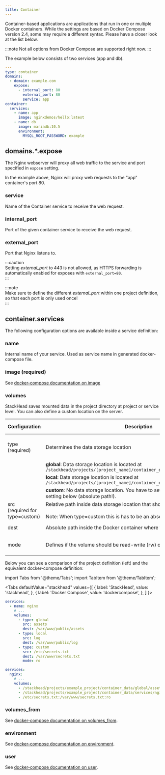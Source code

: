 ```yaml
---
title: Container
---
```


Container-based applications are applications that run in one or multiple Docker containers.
While the settings are based on Docker Compose version 2.4, some may require a different syntax.
Please have a closer look at the list below.

:::note
Not all options from Docker Compose are supported right now.
:::

The example below consists of two services (app and db).

```yaml
---
type: container
domains:
  - domain: example.com
    expose:
      - internal_port: 80
        external_port: 80
        service: app
container:
  services:
    - name: app
      image: nginxdemos/hello:latest
    - name: db
      image: mariadb:10.5
      environment:
        MYSQL_ROOT_PASSWORD: example
```

## domains.*.expose

The Nginx webserver will proxy all web traffic to the service and port specified in `expose` setting.

In the example above, Nginx will proxy web requests to the "app" container's port 80.

### service

Name of the Container service to receive the web request.

### internal_port

Port of the given container service to receive the web request.

### external_port

Port that Nginx listens to.

:::caution  
Setting _external_port_ to 443 is not allowed, as HTTPS forwarding is automatically enabled for exposes with `external_port=80`.  
:::

:::note  
Make sure to define the different _external_port_ within one project definition, so that each port is only used once!  
:::

## container.services

The following configuration options are available inside a service definition:

### name

Internal name of your service. Used as service name in generated docker-compose file.

### image (required)

See [docker-compose documentation on image](https://docs.docker.com/compose/compose-file/compose-file-v2/#image)

### volumes

StackHead saves mounted data in the project directory at project or service level. You can also define a custom location on the server.

| Configuration | Description | Allowed values |
| ------------- | ----------- | -------------- |
| type<br/>(required) | Determines the data storage location | "global", "local" or "custom" |
|                 | **global**: Data storage location is located at `/stackhead/projects/[project_name]/container_data/global/` | |
|                 | **local**: Data storage location is located at `/stackhead/projects/[project_name]/container_data/services/[service_name]/` | |
|                 |  **custom**: No data storage location. You have to set it yourself using the _src_ setting below (absolute path!). | |
| src <br/>(required for type=custom)            | Relative path inside data storage location that should be mounted.<br/><br/>Note: When type=custom this is has to be an absolute path! | any string |
| dest            | Absolute path inside the Docker container where the mount should be applied | any string |
| mode            | Defines if the volume should be read-write (rw) or readonly (ro) | "rw" (default) or "ro"|


Below you can see a comparison of the project definition (left) and the equivalent docker-compose definition:

import Tabs from '@theme/Tabs';
import TabItem from '@theme/TabItem';

<Tabs
  defaultValue="stackhead"
  values={[
    { label: 'StackHead', value: 'stackhead', },
    { label: 'Docker Compose', value: 'dockercompose', },
  ]
}>
<TabItem value="stackhead">

```yaml title="example_project.yml"
services:
  - name: nginx
    # ...
    volumes:
      - type: global
        src: assets
        dest: /var/www/public/assets
      - type: local
        src: log
        dest: /var/www/public/log
      - type: custom
        src: /etc/secrets.txt
        dest: /var/www/secrets.txt
        mode: ro
```

</TabItem>
<TabItem value="dockercompose">

```yaml title="docker-compose.yml"
services:
  nginx:
    # ...
    volumes:
      - /stackhead/projects/example_project/container_data/global/assets:/var/www/public/assets:rw
      - /stackhead/projects/example_project/container_data/services/nginx/log:/var/www/public/log:rw
      - /etc/secrets.txt:/var/www/secrets.txt:ro
```

</TabItem>
</Tabs>

### volumes_from

See [docker-compose documentation on volumes_from](https://docs.docker.com/compose/compose-file/compose-file-v2/#volumes_from).

### environment

See [docker-compose documentation on environment](https://docs.docker.com/compose/compose-file/compose-file-v2/#environment).

### user

See [docker-compose documentation on user](https://docs.docker.com/compose/compose-file/compose-file-v2/#user).
